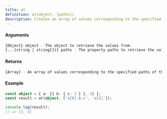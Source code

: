 ```yaml
---
title: at
definition: at(object, [paths])
description: Creates an array of values corresponding to the specified paths of an object.
---
```



#### Arguments


```bash
{Object} object - The object to retrieve the values from.
{...(string | string[])} paths - The property paths to retrieve the values from.
```


#### Returns


```bash
{Array} - An array of values corresponding to the specified paths of the object.
```


#### Example


```ts
const object = { a: [{ b: { c: 3 } }, 4] };
const result = at(object, ['a[0].b.c', 'a[1]']);

console.log(result);
// => [3, 4]
```